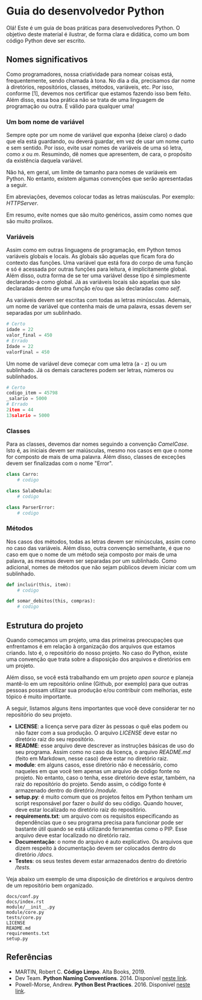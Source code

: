 # Guia do desenvolvedor Python

Olá! Este é um guia de boas práticas para desenvolvedores Python. O objetivo deste material é ilustrar, de forma clara e didática, como um bom código Python deve ser escrito.

## Nomes significativos

Como programadores, nossa criatividade para nomear coisas está, frequentemente, sendo chamada à tona. No dia a dia, precisamos dar nome à diretórios, repositórios, classes, métodos, variáveis, etc. Por isso, conforme [1], devemos nos certificar que estamos fazendo isso bem feito. Além disso, essa boa prática não se trata de uma linguagem de programação ou outra. É válido para qualquer uma!

### Um bom nome de variável

Sempre opte por um nome de variável que exponha (deixe claro) o dado que ela está guardando, ou deverá guardar, em vez de usar um nome curto e sem sentido. Por isso, evite usar nomes de variáveis de uma só letra, como *x* ou *m*. Resumindo, dê nomes que apresentem, de cara, o propósito da existência daquela variável.

Não há, em geral, um limite de tamanho para nomes de variáveis em Python. No entanto, existem algumas convenções que serão apresentadas a seguir.

Em abreviações, devemos colocar todas as letras maiúsculas. Por exemplo: *HTTPServer*.

Em resumo, evite nomes que são muito genéricos, assim como nomes que são muito prolixos.

### Variáveis

Assim como em outras linguagens de programação, em Python temos variáveis globais e locais. As globais são aquelas que ficam fora do contexto das funções. Uma variável que está fora do corpo de uma função e só é acessada por outras funções para leitura, é implicitamente global. Além disso, outra forma de se ter uma variável desse tipo é simplesmente declarando-a como global. Já as variáveis locais são aquelas que são declaradas dentro de uma função e/ou que são declaradas como *self*.

As variáveis devem ser escritas com todas as letras minúsculas. Ademais, um nome de variável que contenha mais de uma palavra, essas devem ser separadas por um sublinhado.
```python
# Certo
idade = 22
valor_final = 450
# Errado
Idade = 22
valorFinal = 450
```

Um nome de variável deve começar com uma letra (a - z) ou um sublinhado. Já os demais caracteres podem ser letras, números ou sublinhados.
```python
# Certo
codigo_item = 45798
_salario = 5000
# Errado
2item = 44
13salario = 5000
```

### Classes

Para as classes, devemos dar nomes seguindo a convenção *CamelCase*. Isto é, as iniciais devem ser maiúsculas, mesmo nos casos em que o nome for composto de mais de uma palavra. Além disso, classes de exceções devem ser finalizadas com o nome "Error".
```python
class Carro:
	# codigo

class SalaDeAula:
	# codigo

class ParserError:
	# codigo
```

### Métodos

Nos casos dos métodos, todas as letras devem ser minúsculas, assim como no caso das variáveis. Além disso, outra convenção semelhante, é que no caso em que o nome de um método seja composto por mais de uma palavra, as mesmas devem ser separadas por um sublinhado. Como adicional, nomes de métodos que não sejam públicos devem iniciar com um sublinhado.
```python
def incluir(this, item):
	# codigo

def somar_debitos(this, compras):
	# codigo
```

## Estrutura do projeto

Quando começamos um projeto, uma das primeiras preocupações que enfrentamos é em relação à organização dos arquivos que estamos criando. Isto é, o repositório do nosso projeto. No caso do Python, existe uma convenção que trata sobre a disposição dos arquivos e diretórios em um projeto.

Além disso, se você está trabalhando em um projeto *open source* e planeja mantê-lo em um repositório online (Github, por exemplo) para que outras pessoas possam utilizar sua produção e/ou contribuir com melhorias, este tópico é muito importante.

A seguir, listamos alguns itens importantes que você deve considerar ter no repositório do seu projeto.

- **LICENSE**: a licença serve para dizer às pessoas o quê elas podem ou não fazer com a sua produção. O arquivo *LICENSE* deve estar no diretório raiz do seu repositório.
- **README**: esse arquivo deve descrever as instruções básicas de uso do seu programa. Assim como no caso da licença, o arquivo *README.md* (feito em Markdown, nesse caso) deve estar no diretório raiz.
- **module**: em alguns casos, esse diretório não é necessário, como naqueles em que você tem apenas um arquivo de código fonte no projeto. No entanto, caso o tenha, esse diretório deve estar, também, na raiz do repositório do projeto. Sendo assim, o código fonte é armazenado dentro do diretório */module*.
- **setup.py**: é muito comum que os projetos feitos em Python tenham um script responsável por fazer o *build* do seu código. Quando houver, deve estar localizado no diretório raiz do repositório.
- **requirements.txt**: um arquivo com os requisitos especificando as dependências que o seu programa precisa para funcionar pode ser bastante útil quando se está utilizando ferramentas como o PIP. Esse arquivo deve estar localizado no diretório raiz.
- **Documentação**: o nome do arquivo é auto explicativo. Os arquivos que dizem respeito à documentação devem ser colocados dentro do diretório */docs*.
- **Testes**: os seus testes devem estar armazenados dentro do diretório */tests.*

Veja abaixo um exemplo de uma disposição de diretórios e arquivos dentro de um repositório bem organizado.
```
docs/conf.py
docs/index.rst
module/__init__.py
module/core.py
tests/core.py
LICENSE
README.md
requirements.txt
setup.py
```

## Referências

- MARTIN, Robert C. **Código Limpo**. Alta Books, 2019.
- Dev Team. **Python Naming Conventions**. 2014. Disponível [neste link](https://visualgit.readthedocs.io/en/latest/pages/naming_convention.html).
- Powell-Morse, Andrew. **Python Best Practices**. 2016. Disponível [neste link]([https://airbrake.io/blog/python/python-best-practices](https://airbrake.io/blog/python/python-best-practices)).
